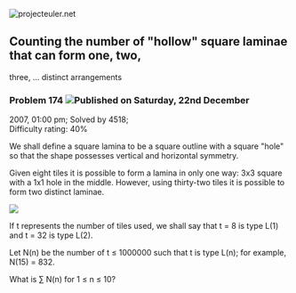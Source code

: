 ![projecteuler.net](images/print_page_logo.png)

## Counting the number of "hollow" square laminae that can form one, two,
three, ... distinct arrangements

### Problem 174 ![](images/icon_info.png)Published on Saturday, 22nd December
2007, 01:00 pm; Solved by 4518;  
Difficulty rating: 40%

We shall define a square lamina to be a square outline with a square "hole" so
that the shape possesses vertical and horizontal symmetry.

Given eight tiles it is possible to form a lamina in only one way: 3x3 square
with a 1x1 hole in the middle. However, using thirty-two tiles it is possible
to form two distinct laminae.

![](project/images/p173_square_laminas.gif)

If t represents the number of tiles used, we shall say that t = 8 is type L(1)
and t = 32 is type L(2).

Let N(n) be the number of t ≤ 1000000 such that t is type L(n); for example,
N(15) = 832.

What is ∑ N(n) for 1 ≤ n ≤ 10?

  
  

